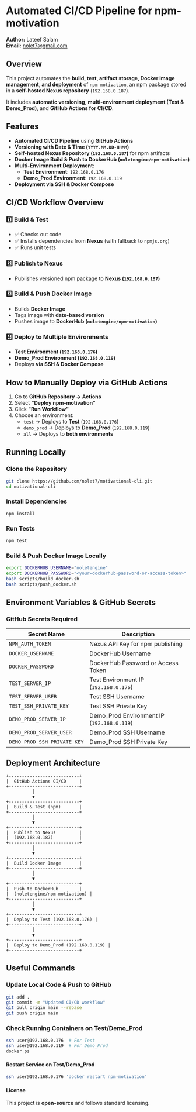 # Automated CI/CD Pipeline for npm-motivation

**Author:** Lateef Salam  
**Email:** nolet7@gmail.com  

## Overview
This project automates the **build, test, artifact storage, Docker image management, and deployment** of `npm-motivation`, an npm package stored in a **self-hosted Nexus repository** (`192.168.0.187`).

It includes **automatic versioning**, **multi-environment deployment (Test & Demo_Prod)**, and **GitHub Actions for CI/CD**.

## Features
- **Automated CI/CD Pipeline** using **GitHub Actions**
- **Versioning with Date & Time (`YYYY.MM.DD-HHMM`)**
- **Self-hosted Nexus Repository (`192.168.0.187`)** for npm artifacts
- **Docker Image Build & Push to DockerHub (`noletengine/npm-motivation`)**
- **Multi-Environment Deployment**:
  - **Test Environment**: `192.168.0.176`
  - **Demo_Prod Environment**: `192.168.0.119`
- **Deployment via SSH & Docker Compose**

## CI/CD Workflow Overview
### 1️⃣ Build & Test
- ✅ Checks out code
- ✅ Installs dependencies from **Nexus** (with fallback to `npmjs.org`)
- ✅ Runs unit tests

### 2️⃣ Publish to Nexus
-  Publishes versioned npm package to **Nexus (`192.168.0.187`)**

### 3️⃣ Build & Push Docker Image
-  Builds **Docker Image**
- Tags image with **date-based version**
- Pushes image to **DockerHub (`noletengine/npm-motivation`)**

### 4️⃣ Deploy to Multiple Environments
-  **Test Environment (`192.168.0.176`)**
-  **Demo_Prod Environment (`192.168.0.119`)**
-  Deploys **via SSH & Docker Compose**

## How to Manually Deploy via GitHub Actions
1. Go to **GitHub Repository → Actions**
2. Select **"Deploy npm-motivation"**
3. Click **"Run Workflow"**
4. Choose an environment:
   - `test` → Deploys to **Test** (`192.168.0.176`)
   - `demo_prod` → Deploys to **Demo_Prod** (`192.168.0.119`)
   - `all` → Deploys to **both environments**

## Running Locally
### Clone the Repository
```sh
git clone https://github.com/nolet7/motivational-cli.git
cd motivational-cli
```

### Install Dependencies
```sh
npm install
```

### Run Tests
```sh
npm test
```

### Build & Push Docker Image Locally
```sh
export DOCKERHUB_USERNAME="noletengine"
export DOCKERHUB_PASSWORD="<your-dockerhub-password-or-access-token>"
bash scripts/build_docker.sh
bash scripts/push_docker.sh
```

## Environment Variables & GitHub Secrets
### GitHub Secrets Required
| Secret Name  | Description |
|-------------|------------|
| `NPM_AUTH_TOKEN` | Nexus API Key for npm publishing |
| `DOCKER_USERNAME` | DockerHub Username |
| `DOCKER_PASSWORD` | DockerHub Password or Access Token |
| `TEST_SERVER_IP` | Test Environment IP (`192.168.0.176`) |
| `TEST_SERVER_USER` | Test SSH Username |
| `TEST_SSH_PRIVATE_KEY` | Test SSH Private Key |
| `DEMO_PROD_SERVER_IP` | Demo_Prod Environment IP (`192.168.0.119`) |
| `DEMO_PROD_SERVER_USER` | Demo_Prod SSH Username |
| `DEMO_PROD_SSH_PRIVATE_KEY` | Demo_Prod SSH Private Key |

## Deployment Architecture
```
+---------------------------+
|  GitHub Actions CI/CD     |
+---------------------------+
          │
          ▼
+---------------------------+
|  Build & Test (npm)       |
+---------------------------+
          │
          ▼
+---------------------------+
|  Publish to Nexus         |
|  (192.168.0.187)          |
+---------------------------+
          │
          ▼
+---------------------------+
|  Build Docker Image       |
+---------------------------+
          │
          ▼
+---------------------------+
|  Push to DockerHub        |
|  (noletengine/npm-motivation) |
+---------------------------+
          │
          ▼
+---------------------------+
|  Deploy to Test (192.168.0.176) |
+---------------------------+
          │
          ▼
+---------------------------+
|  Deploy to Demo_Prod (192.168.0.119) |
+---------------------------+
```

## Useful Commands
### Update Local Code & Push to GitHub
```sh
git add .
git commit -m "Updated CI/CD workflow"
git pull origin main --rebase
git push origin main
```

### Check Running Containers on Test/Demo_Prod
```sh
ssh user@192.168.0.176  # For Test
ssh user@192.168.0.119  # For Demo_Prod
docker ps
```

#### Restart Service on Test/Demo_Prod
```sh
ssh user@192.168.0.176 'docker restart npm-motivation'
```

#### License
This project is **open-source** and follows standard licensing.

